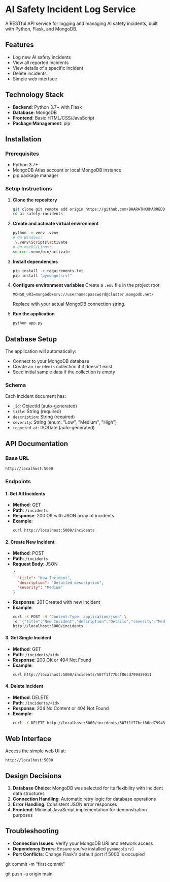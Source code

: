 # AI Safety Incident Log Service

A RESTful API service for logging and managing AI safety incidents, built with Python, Flask, and MongoDB.

## Features

- Log new AI safety incidents
- View all reported incidents
- View details of a specific incident
- Delete incidents
- Simple web interface

## Technology Stack

- **Backend**: Python 3.7+ with Flask
- **Database**: MongoDB
- **Frontend**: Basic HTML/CSS/JavaScript
- **Package Management**: pip

## Installation

### Prerequisites

- Python 3.7+
- MongoDB Atlas account or local MongoDB instance
- pip package manager

### Setup Instructions

1. **Clone the repository**
   ```bash
   git clone git remote add origin https://github.com/BHARATHKUMARREDDY2004/ai-safety-incidents.git
   cd ai-safety-incidents
   ```

2. **Create and activate virtual environment**
   ```bash
   python -m venv .venv
   # On Windows:
   .\.venv\Scripts\activate
   # On macOS/Linux:
   source .venv/bin/activate
   ```

3. **Install dependencies**
   ```bash
   pip install -r requirements.txt
   pip install "pymongo[srv]"
   ```

4. **Configure environment variables**
   Create a `.env` file in the project root:
   ```
   MONGO_URI=mongodb+srv://username:password@cluster.mongodb.net/
   ```
   Replace with your actual MongoDB connection string.

5. **Run the application**
   ```bash
   python app.py
   ```

## Database Setup

The application will automatically:
- Connect to your MongoDB database
- Create an `incidents` collection if it doesn't exist
- Seed initial sample data if the collection is empty

### Schema
Each incident document has:
- `_id`: ObjectId (auto-generated)
- `title`: String (required)
- `description`: String (required)
- `severity`: String (enum: "Low", "Medium", "High")
- `reported_at`: ISODate (auto-generated)

## API Documentation

### Base URL
`http://localhost:5000`

### Endpoints

#### 1. Get All Incidents
- **Method**: GET
- **Path**: `/incidents`
- **Response**: 200 OK with JSON array of incidents
- **Example**:
  ```bash
  curl http://localhost:5000/incidents
  ```

#### 2. Create New Incident
- **Method**: POST
- **Path**: `/incidents`
- **Request Body**: JSON
  ```json
  {
    "title": "New Incident",
    "description": "Detailed description",
    "severity": "Medium"
  }
  ```
- **Response**: 201 Created with new incident
- **Example**:
  ```bash
  curl -X POST -H "Content-Type: application/json" \
  -d '{"title":"New Incident","description":"Details","severity":"Medium"}' \
  http://localhost:5000/incidents
  ```

#### 3. Get Single Incident
- **Method**: GET
- **Path**: `/incidents/<id>`
- **Response**: 200 OK or 404 Not Found
- **Example**:
  ```bash
  curl http://localhost:5000/incidents/507f1f77bcf86cd799439011
  ```

#### 4. Delete Incident
- **Method**: DELETE
- **Path**: `/incidents/<id>`
- **Response**: 204 No Content or 404 Not Found
- **Example**:
  ```bash
  curl -X DELETE http://localhost:5000/incidents/507f1f77bcf86cd799439011
  ```

## Web Interface

Access the simple web UI at:
```
http://localhost:5000
```

## Design Decisions

1. **Database Choice**: MongoDB was selected for its flexibility with incident data structures
2. **Connection Handling**: Automatic retry logic for database operations
3. **Error Handling**: Consistent JSON error responses
4. **Frontend**: Minimal JavaScript implementation for demonstration purposes

## Troubleshooting

- **Connection Issues**: Verify your MongoDB URI and network access
- **Dependency Errors**: Ensure you've installed `pymongo[srv]`
- **Port Conflicts**: Change Flask's default port if 5000 is occupied

git commit -m "first commit"


git push -u origin main